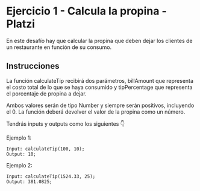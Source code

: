 # Ejercicio 1 - Calcula la propina - Platzi

En este desafío hay que calcular la propina que deben dejar los clientes de un restaurante en función de su consumo.

## Instrucciones

La función calculateTip recibirá dos parámetros, billAmount que representa el costo total de lo que se haya consumido y tipPercentage que representa el porcentaje de propina a dejar. 

Ambos valores serán de tipo Number y siempre serán positivos, incluyendo el 0. La función deberá devolver el valor de la propina como un número.

Tendrás inputs y outputs como los siguientes 👇

Ejemplo 1:
```
Input: calculateTip(100, 10);
Output: 10;
```
Ejemplo 2:
```
Input: calculateTip(1524.33, 25);
Output: 381.0825;
```
